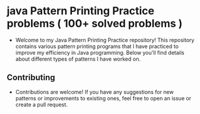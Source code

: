 # java Pattern Printing Practice problems ( 100+ solved problems )
- Welcome to my Java Pattern Printing Practice repository! This repository contains various pattern printing programs that I have practiced to improve my efficiency in Java programming. 
Below you'll find details about different types of patterns I have worked on.


## Contributing
 - Contributions are welcome! If you have any suggestions for new patterns or improvements to existing ones, feel free to open an issue or create a pull request.
